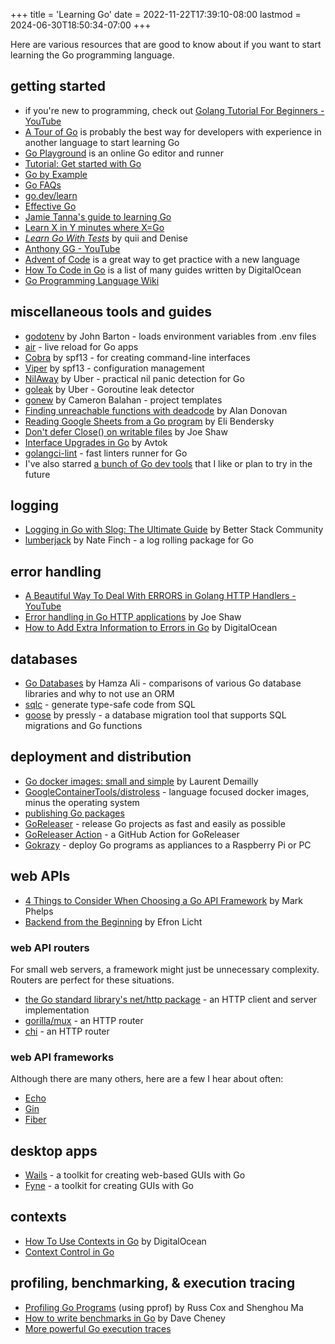 +++
title = 'Learning Go'
date = 2022-11-22T17:39:10-08:00
lastmod = 2024-06-30T18:50:34-07:00
+++

Here are various resources that are good to know about if you want to start learning the Go programming language.

## getting started

* if you're new to programming, check out [Golang Tutorial For Beginners - YouTube](https://www.youtube.com/watch?v=Q0sKAMal4WQ)
* [A Tour of Go](https://go.dev/tour/welcome/1) is probably the best way for developers with experience in another language to start learning Go
* [Go Playground](https://go.dev/play/) is an online Go editor and runner
* [Tutorial: Get started with Go](https://go.dev/doc/tutorial/getting-started)
* [Go by Example](https://gobyexample.com/)
* [Go FAQs](https://go.dev/doc/faq)
* [go.dev/learn](https://go.dev/learn/)
* [Effective Go](https://go.dev/doc/effective_go)
* [Jamie Tanna's guide to learning Go](https://www.jvt.me/posts/2022/08/12/learning-new-language-go/)
* [Learn X in Y minutes where X=Go](https://learnxinyminutes.com/docs/go/)
* [_Learn Go With Tests_](https://quii.gitbook.io/learn-go-with-tests) by quii and Denise
* [Anthony GG - YouTube](https://www.youtube.com/@anthonygg_/videos)
* [Advent of Code](https://adventofcode.com/) is a great way to get practice with a new language
* [How To Code in Go](https://www.digitalocean.com/community/tutorial-series/how-to-code-in-go) is a list of many guides written by DigitalOcean
* [Go Programming Language Wiki](https://zchee.github.io/golang-wiki/)

## miscellaneous tools and guides

* [godotenv](https://pkg.go.dev/github.com/joho/godotenv) by John Barton - loads environment variables from .env files
* [air](https://github.com/air-verse/air) - live reload for Go apps
* [Cobra](https://github.com/spf13/cobra) by spf13 - for creating command-line interfaces
* [Viper](https://github.com/spf13/viper) by spf13 - configuration management
* [NilAway](https://github.com/uber-go/nilaway) by Uber - practical nil panic detection for Go
* [goleak](https://github.com/uber-go/goleak) by Uber - Goroutine leak detector
* [gonew](https://go.dev/blog/gonew) by Cameron Balahan - project templates
* [Finding unreachable functions with deadcode](https://go.dev/blog/deadcode) by Alan Donovan
* [Reading Google Sheets from a Go program](https://eli.thegreenplace.net/2024/reading-google-sheets-from-a-go-program/) by Eli Bendersky
* [Don't defer Close() on writable files](https://www.joeshaw.org/dont-defer-close-on-writable-files/) by Joe Shaw
* [Interface Upgrades in Go](https://avtok.com/2014/11/05/interface-upgrades.html) by Avtok
* [golangci-lint](https://github.com/golangci/golangci-lint) - fast linters runner for Go
* I've also starred [a bunch of Go dev tools](https://github.com/stars/wheelercj/lists/go-dev-tools) that I like or plan to try in the future

## logging

* [Logging in Go with Slog: The Ultimate Guide](https://betterstack.com/community/guides/logging/logging-in-go/) by Better Stack Community
* [lumberjack](https://github.com/natefinch/lumberjack) by Nate Finch - a log rolling package for Go

## error handling

* [A Beautiful Way To Deal With ERRORS in Golang HTTP Handlers - YouTube](https://www.youtube.com/watch?v=aS1cJfQ-LrQ)
* [Error handling in Go HTTP applications](https://www.joeshaw.org/error-handling-in-go-http-applications/) by Joe Shaw
* [How to Add Extra Information to Errors in Go](https://www.digitalocean.com/community/tutorials/how-to-add-extra-information-to-errors-in-go) by DigitalOcean

## databases

* [Go Databases](https://blog.teamortix.com/posts/2021/08/go-databases/) by Hamza Ali - comparisons of various Go database libraries and why to not use an ORM
* [sqlc](https://github.com/sqlc-dev/sqlc) - generate type-safe code from SQL
* [goose](https://github.com/pressly/goose) by pressly - a database migration tool that supports SQL migrations and Go functions

## deployment and distribution

* [Go docker images: small and simple](https://laurentsv.com/blog/2024/06/25/stop-the-go-and-docker-madness.html) by Laurent Demailly
* [GoogleContainerTools/distroless](https://github.com/GoogleContainerTools/distroless) - language focused docker images, minus the operating system
* [publishing Go packages](/publishing-go-packages)
* [GoReleaser](https://goreleaser.com/) - release Go projects as fast and easily as possible
* [GoReleaser Action](https://github.com/marketplace/actions/goreleaser-action) - a GitHub Action for GoReleaser
* [Gokrazy](https://news.ycombinator.com/item?id=37583234) - deploy Go programs as appliances to a Raspberry Pi or PC

## web APIs

* [4 Things to Consider When Choosing a Go API Framework](https://markphelps.me/posts/4-things-to-consider-when-choosing-a-go-api-framework/) by Mark Phelps
* [Backend from the Beginning](https://eblog.fly.dev/backendbasics.html) by Efron Licht

### web API routers

For small web servers, a framework might just be unnecessary complexity. Routers are perfect for these situations.

* [the Go standard library's net/http package](https://pkg.go.dev/net/http) - an HTTP client and server implementation
* [gorilla/mux](https://github.com/gorilla/mux) - an HTTP router
* [chi](https://github.com/go-chi/chi) - an HTTP router

### web API frameworks

Although there are many others, here are a few I hear about often:

* [Echo](https://github.com/labstack/echo)
* [Gin](https://github.com/gin-gonic)
* [Fiber](https://gofiber.io/)

## desktop apps

* [Wails](https://wails.io/) - a toolkit for creating web-based GUIs with Go
* [Fyne](https://fyne.io/) - a toolkit for creating GUIs with Go

## contexts

* [How To Use Contexts in Go](https://www.digitalocean.com/community/tutorials/how-to-use-contexts-in-go) by DigitalOcean
* [Context Control in Go](https://zenhorace.dev/blog/context-control-go/)

## profiling, benchmarking, & execution tracing

* [Profiling Go Programs](https://go.dev/blog/pprof) (using pprof) by Russ Cox and Shenghou Ma
* [How to write benchmarks in Go](https://dave.cheney.net/2013/06/30/how-to-write-benchmarks-in-go) by Dave Cheney
* [More powerful Go execution traces](https://go.dev/blog/execution-traces-2024)
